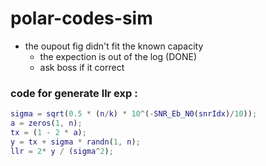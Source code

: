 # polar-codes-sim

* the oupout fig didn't fit the known capacity
    * the expection is out of the log (DONE)
    * ask boss if it correct

### code for generate llr exp :
```matlab
sigma = sqrt(0.5 * (n/k) * 10^(-SNR_Eb_N0(snrIdx)/10));
a = zeros(1, n);
tx = (1 - 2 * a);
y = tx + sigma * randn(1, n);
llr = 2* y / (sigma^2);
```